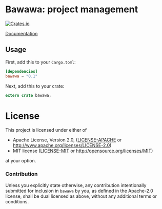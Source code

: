# Bawawa: project management

[![Crates.io](https://img.shields.io/crates/v/bawawa.svg?maxAge=2592000)](https://crates.io/crates/bawawa)

[Documentation](https://docs.rs/crate/bawawa)

## Usage

First, add this to your `Cargo.toml`:

```toml
[dependencies]
bawawa = "0.1"
```

Next, add this to your crate:

```rust
extern crate bawawa;
```

# License

This project is licensed under either of

 * Apache License, Version 2.0, ([LICENSE-APACHE](LICENSE-APACHE) or
   http://www.apache.org/licenses/LICENSE-2.0)
 * MIT license ([LICENSE-MIT](LICENSE-MIT) or
   http://opensource.org/licenses/MIT)

at your option.

### Contribution

Unless you explicitly state otherwise, any contribution intentionally submitted
for inclusion in `bawawa` by you, as defined in the Apache-2.0 license, shall be
dual licensed as above, without any additional terms or conditions.

